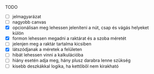 TODO

- [ ] jelmagyarázat
- [ ] nagyobb canvas
- [x] opcionálisan meg lehessen jeleníteni a nút, csap és vágás helyeket külön 
- [x] formon lehessen megadni a raktárat és a szoba méretét
- [ ] jelenjen meg a raktár tartalma kicsiben
- [x] látszódjanak a méretek a felületen
- [ ] hibát lehessen vinni a kalkulációba
- [ ] hiány esetén adja meg, hány plusz darabra lenne szükség
- [ ] kisebb deszkákkal logika, ha kettőből nem kirakható